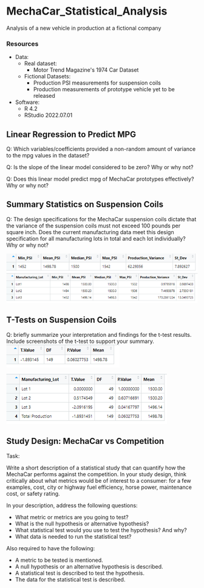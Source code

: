 # MechaCar_Statistical_Analysis
Analysis of a new vehicle in production at a fictional company

### Resources
- Data: 
    - Real dataset:
        - Motor Trend Magazine's 1974 Car Dataset 
    - Fictional Datasets: 
        - Production PSI measurements for suspension coils
        - Production measurements of prototype vehicle yet to be released
- Software: 
    - R 4.2
    - RStudio 2022.07.01

## Linear Regression to Predict MPG

Q: Which variables/coefficients provided a non-random amount of variance to the mpg values in the dataset?

Q: Is the slope of the linear model considered to be zero? Why or why not?

Q: Does this linear model predict mpg of MechaCar prototypes effectively? Why or why not?




## Summary Statistics on Suspension Coils


Q: The design specifications for the MechaCar suspension coils dictate that the variance of the suspension coils must not exceed 100 pounds per square inch. Does the current manufacturing data meet this design specification for all manufacturing lots in total and each lot individually? Why or why not?

![](/Images/coil_total_summary.png)
![](/Images/coil_lot_summary.png)

## T-Tests on Suspension Coils

Q: briefly summarize your interpretation and findings for the t-test results. Include screenshots of the t-test to support your summary.
![](/Images/total_coil_ttest_summary.png)




![](/Images/coil_ttest_summary.png)


## Study Design: MechaCar vs Competition

Task:

Write a short description of a statistical study that can quantify how the MechaCar performs against the competition. In your study design, think critically about what metrics would be of interest to a consumer: for a few examples, cost, city or highway fuel efficiency, horse power, maintenance cost, or safety rating.

In your description, address the following questions:
- What metric or metrics are you going to test?
- What is the null hypothesis or alternative hypothesis?
- What statistical test would you use to test the hypothesis? And why?
- What data is needed to run the statistical test?


Also required to have the following:
- A metric to be tested is mentioned.
- A null hypothesis or an alternative hypothesis is described.
- A statistical test is described to test the hypothesis.
- The data for the statistical test is described.